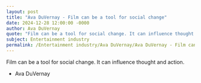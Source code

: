 ```yaml
---
layout: post
title: "Ava DuVernay - Film can be a tool for social change"
date: 2024-12-28 12:00:00 -0000
author: Ava DuVernay
quote: "Film can be a tool for social change. It can influence thought and action."
subject: Entertainment industry
permalink: /Entertainment industry/Ava DuVernay/Ava DuVernay - Film can be a tool for social change
---
```


Film can be a tool for social change. It can influence thought and action.

- Ava DuVernay
